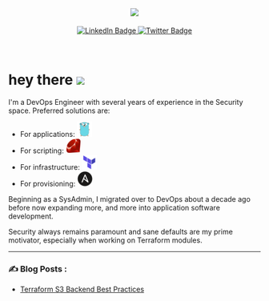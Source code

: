 <div id="header" align="center">
  <img src="https://media.giphy.com/media/13GIgrGdslD9oQ/giphy.gif" width="200"/>
</div>
​
<div id="badges" align="center">
  <a href="https://www.linkedin.com/in/jason-bornhoft-5383a2189/">
    <img src="https://img.shields.io/badge/LinkedIn-blue?style=for-the-badge&logo=linkedin&logoColor=white" alt="LinkedIn Badge"/>
  </a>
  <a href="https://twitter.com/jmvbxx">
    <img src="https://img.shields.io/badge/Twitter-blue?style=for-the-badge&logo=twitter&logoColor=white" alt="Twitter Badge"/>
  </a>  
</div>

<div id="counter" align="center">
  <img src="https://komarev.com/ghpvc/?username=jmvbxx&style=flat-square&color=blue" alt=""/>
</div>
​
<h1>
  hey there
  <img src="https://media.giphy.com/media/hvRJCLFzcasrR4ia7z/giphy.gif" width="30px"/>
</h1>

I'm a DevOps Engineer with several years of experience in the Security space. Preferred solutions are:
- For applications: <img src="https://github.com/devicons/devicon/blob/master/icons/go/go-original.svg" title="go" alt="go" width="30" height="30"/>&nbsp;
- For scripting: <img src="https://github.com/devicons/devicon/blob/master/icons/ruby/ruby-original.svg" title="ruby" alt="ruby" width="30" height="30"/>&nbsp;
- For infrastructure: <img src="https://github.com/devicons/devicon/blob/master/icons/terraform/terraform-original.svg" title="terraform" alt="terraform" width="30" height="30"/>&nbsp;
- For provisioning: <img src="https://github.com/devicons/devicon/blob/master/icons/ansible/ansible-original.svg" title="ansible" alt="ansible" width="30" height="30"/>&nbsp;

Beginning as a SysAdmin, I migrated over to DevOps about a decade ago before now expanding more, and more into application software development.

Security always remains paramount and sane defaults are my prime motivator, especially when working on Terraform modules.

---

### :writing_hand: Blog Posts :

- [Terraform S3 Backend Best Practices](https://technology.doximity.com/articles/terraform-s3-backend-best-practices)



<!--

**jmvbxx/jmvbxx** is a ✨ _special_ ✨ repository because its `README.md` (this file) appears on your GitHub profile.
Here are some ideas to get you started:​
- 🔭 I’m currently working on ...
- 🌱 I’m currently learning ...
- 👯 I’m looking to collaborate on ...
- 🤔 I’m looking for help with ...
- 💬 Ask me about ...
- 📫 How to reach me: ...
- 😄 Pronouns: ...
- ⚡ Fun fact: ...
-->
